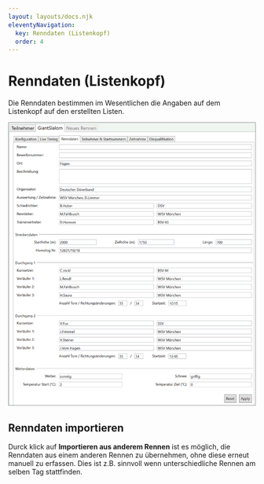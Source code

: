 ```yaml
---
layout: layouts/docs.njk
eleventyNavigation:
  key: Renndaten (Listenkopf)
  order: 4
---
```


# Renndaten (Listenkopf)

Die Renndaten bestimmen im Wesentlichen die Angaben auf dem Listenkopf auf den erstellten Listen.

![ Renndaten (erscheinen auf dem Listenkopf)](../../assets/images/de/listenkopf_bild1.png)

## Renndaten importieren

Durck klick auf **Importieren aus anderem Rennen** ist es möglich, die Renndaten aus einem anderen Rennen zu übernehmen, ohne diese erneut manuell zu erfassen. Dies ist z.B. sinnvoll wenn unterschiedliche Rennen am selben Tag stattfinden.